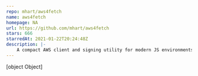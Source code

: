 ```yaml
---
repo: mhart/aws4fetch
name: aws4fetch
homepage: NA
url: https://github.com/mhart/aws4fetch
stars: 666
starredAt: 2021-01-22T20:24:48Z
description: |-
    A compact AWS client and signing utility for modern JS environments
---
```


[object Object]
